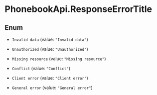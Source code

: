 # PhonebookApi.ResponseErrorTitle

## Enum


* `Invalid data` (value: `"Invalid data"`)

* `Unauthorized` (value: `"Unauthorized"`)

* `Missing resource` (value: `"Missing resource"`)

* `Conflict` (value: `"Conflict"`)

* `Client error` (value: `"Client error"`)

* `General error` (value: `"General error"`)


